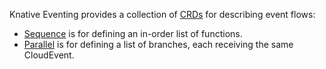 Knative Eventing provides a collection of [CRDs](https://kubernetes.io/docs/concepts/extend-kubernetes/api-extension/custom-resources/)
for describing event flows:
* [Sequence](./sequence.md) is for defining an in-order list of functions.
* [Parallel](./parallel.md) is for defining a list of branches, each receiving the same CloudEvent.
